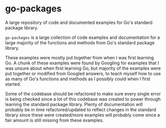 # go-packages
A large repository of code and documented examples for Go's standard package library.

`go-packages` is a large collection of code examples and documentation for a large majority of the functions and methods from Go's standard package library.

These examples were mostly put together from when I was first learning Go.
A chunk of these examples were found by Googling for examples that I was unsure about when first learning Go, but majority of the examples were put together or modified from Googled answers, to teach myself how to use as many of Go's functions and methods as I possibly could when I first started.

Some of the codebase should be refactored to make sure every single error is being checked since a lot of this codebase was created to power through learning the standard package library. Plenty of documentation will probably be in time refactored/updated to reflect changes in the standard library since these were created/more examples will probably come since a fair amount is still missing from these examples.
